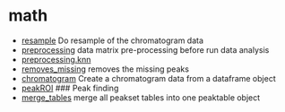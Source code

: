 ﻿# math



+ [resample](math/resample.1) Do resample of the chromatogram data
+ [preprocessing](math/preprocessing.1) data matrix pre-processing before run data analysis
+ [preprocessing.knn](math/preprocessing.knn.1) 
+ [removes_missing](math/removes_missing.1) removes the missing peaks
+ [chromatogram](math/chromatogram.1) Create a chromatogram data from a dataframe object
+ [peakROI](math/peakROI.1) ### Peak finding
+ [merge_tables](math/merge_tables.1) merge all peakset tables into one peaktable object

